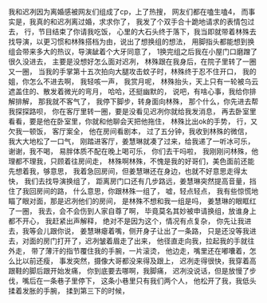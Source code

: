 我和迟冽因为离婚感被网友们组成了cp，上了热搜，
网友们都在嗑生嗑4，
而事实是，我真的和迟冽离过婚，求求你了，
我发了个双手合十跪地请求的表情包过去，
行，节目结束了你请我吃饭，
心里的大石头终于落下，我当即就带着林殊去找导演，以更习惯和林殊搭档为由，说出了想换组的想法，
用脚指头都能想到换组会带来多大的热议，导演龇着个大牙同意了，
1换完组之后我在小屋门口磨蹭了很久没进去，
主要是没想好怎么面对迟冽，
林殊跟在我身后，在院子里转了一圈又一圈，
当我的手掌第十五次拍向大腿攻击蚊子时，林殊终于忍不住开口，
我的姐，你怎么不进去啊，
我轻咳一声，
我赏月呢，
林殊抬头，天上只有一轮被乌云遮盖住的、散发着微光的弯月，
哈哈，还挺幽默的，
说吧，有啥心事，我给你排解排解，
那我就不客气了，
我停下脚步，转身面向林殊，
那个什么，你先进去帮我探探路呗，
你在客厅里转一圈，要是没看见迟冽你就给我发消息，
再去卧室里看看，要是他在卧室里，你就和他聊会天把他拖住，
林殊比出ok的手势，
行，又欠我一顿饭，
客厅案全，
他在房间看剧本，
过了五分钟，我收到林殊的微信，
我大大地松了一口气，
刚踏进客厅，姜慧琳就凑了过来，给我递了一听冰可乐，
谢谢，我不喝，
易胖体质不配在晚上喝可乐，
你们去干吗啦，
我刚刚问林殊，他理都不理我，只顾着往房间走，
林殊啊林殊，不愧是我的好哥们，美色面前还能先想着我，够意思，
我着急回房间，但姜慧琳还在身边，也就不好意思走得太快，
我们去找导演换组了，
距离房门口还有几步路远，姜慧琳突然提高音量，挡住了我回房间的路，
什么意思，你跟林殊一组了，
嘘，轻点轻点，
我有些惊慌地瞄了眼对面，那是迟冽他们的房间，
是林殊不想和我一组是吗，
姜慧琳的眼眶红了一圈，
我去，会不会伤到人家自尊了啊，
毕竟莫名其妙被申请换组，放谁身上都不开心，
我赶紧出声解释，
绝对不是因为这个，情况有点复杂，
你先让我进去，我等会儿跟你说，
姜慧琳瘪着嘴，侧开身子让出了一条路，
只是还没等我进去，对面的房门打开了，迟冽皱着眉走了出来，
他径直走向我，拉起我的手就往外走，
带了薄汗的指节覆住我的手腕，一片滚烫，
他边走，嘴里还在嘟囔着，怎么比以前还瘦，
事发突然，摄像大哥都没来得及跟上，
迟冽走得很快，我穿着高跟鞋的脚后跟开始发痛，
你到底要去哪啊，我脚痛，
迟冽没说话，但是放慢了步伐，嘴后在一条巷子里停下，
这条小巷里只有我们两个人，
他松开了我，我低头揉着发胀的手腕，
揉到第三下的时候，